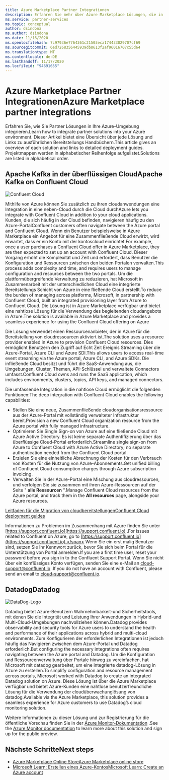 ```yaml
---
title: Azure Marketplace Partner Integrationen
description: Erfahren Sie mehr über Azure Marketplace Lösungen, die in Ihre Azure-Umgebung integriert sind, und erhalten Sie Links zu Bereitstellungs Handbüchern von Microsoft-Partnern
ms.service: partner-services
ms.topic: conceptual
author: dsindona
ms.author: dsindona
ms.date: 11/16/2020
ms.openlocfilehash: 7c97936e7764361c21503eca174433029707cf69
ms.sourcegitcommit: 6ed7268356445939db8613f2af96016707c55d64
ms.translationtype: MT
ms.contentlocale: de-DE
ms.lasthandoff: 11/17/2020
ms.locfileid: "94691655"
---
```

# <a name="azure-marketplace-partner-integrations"></a><span data-ttu-id="0a53d-103">Azure Marketplace Partner Integrationen</span><span class="sxs-lookup"><span data-stu-id="0a53d-103">Azure Marketplace partner integrations</span></span>

<span data-ttu-id="0a53d-104">Erfahren Sie, wie Sie Partner Lösungen in Ihre Azure-Umgebung integrieren.</span><span class="sxs-lookup"><span data-stu-id="0a53d-104">Learn how to integrate partner solutions into your Azure environment.</span></span> <span data-ttu-id="0a53d-105">Dieser Artikel bietet eine Übersicht über jede Lösung und Links zu ausführlichen Bereitstellungs Handbüchern.</span><span class="sxs-lookup"><span data-stu-id="0a53d-105">This article gives an overview of each solution and links to detailed deployment guides.</span></span> <span data-ttu-id="0a53d-106">Projektmappen werden in alphabetischer Reihenfolge aufgelistet.</span><span class="sxs-lookup"><span data-stu-id="0a53d-106">Solutions are listed in alphabetical order.</span></span> 

## <a name="apache-kafka-on-confluent-cloud"></a><span data-ttu-id="0a53d-107">Apache Kafka in der überflüssigen Cloud</span><span class="sxs-lookup"><span data-stu-id="0a53d-107">Apache Kafka on Confluent Cloud</span></span>

![Confluent Cloud](./media/partners/confluent-cloud.png)

<span data-ttu-id="0a53d-109">Mithilfe von Azure können Sie zusätzlich zu ihren cloudanwendungen eine Integration in eine neben-Cloud durch die Cloud durch</span><span class="sxs-lookup"><span data-stu-id="0a53d-109">Azure lets you integrate with Confluent Cloud in addition to your cloud applications.</span></span> <span data-ttu-id="0a53d-110">Kunden, die sich häufig in der Cloud befinden, navigieren häufig zu den Azure-Portal</span><span class="sxs-lookup"><span data-stu-id="0a53d-110">Confluent customers often navigate between the Azure portal and Confluent Cloud.</span></span> <span data-ttu-id="0a53d-111">Wenn ein Benutzer beispielsweise in Azure Marketplace ein Angebot für eine Zusammenfließende Cloud erwirbt, wird erwartet, dass er ein Konto mit der kontoscloud einrichtet.</span><span class="sxs-lookup"><span data-stu-id="0a53d-111">For example, once a user purchases a Confluent Cloud offer in Azure Marketplace, they are then expected to set up an account with Confluent Cloud.</span></span> <span data-ttu-id="0a53d-112">Dieser Vorgang erhöht die Komplexität und Zeit und erfordert, dass Benutzer die Konfiguration und Ressourcen zwischen den beiden Portalen verwalten.</span><span class="sxs-lookup"><span data-stu-id="0a53d-112">This process adds complexity and time, and requires users to manage configuration and resources between the two portals.</span></span> <span data-ttu-id="0a53d-113">Um die plattformübergreifende Verwaltung zu reduzieren, hat Microsoft in Zusammenarbeit mit der unterschiedlichen Cloud eine integrierte Bereitstellungs Schicht von Azure in eine fließende Cloud erstellt.</span><span class="sxs-lookup"><span data-stu-id="0a53d-113">To reduce the burden of managing across platforms, Microsoft, in partnership with Confluent Cloud, built an integrated provisioning layer from Azure to Confluent Cloud.</span></span> <span data-ttu-id="0a53d-114">Die Lösung ist in Azure Marketplace verfügbar und bietet eine nahtlose Lösung für die Verwendung des begleitenden cloudangebots in Azure.</span><span class="sxs-lookup"><span data-stu-id="0a53d-114">The solution is available in Azure Marketplace and  provides a seamless experience for using the Confluent Cloud offering on Azure</span></span>

<span data-ttu-id="0a53d-115">Die Lösung verwendet einen Ressourcenanbieter, der in Azure für die Bereitstellung von cloudressourcen aktiviert ist.</span><span class="sxs-lookup"><span data-stu-id="0a53d-115">The solution uses a resource provider enabled in Azure to provision Confluent Cloud resources.</span></span> <span data-ttu-id="0a53d-116">Dies ermöglicht Benutzern den Zugriff auf Echt Zeit Ereignis Streaming über die Azure-Portal, Azure CLI und Azure SDI.</span><span class="sxs-lookup"><span data-stu-id="0a53d-116">This allows users to access real-time event streaming via the Azure portal, Azure CLI, and Azure SDKs.</span></span> <span data-ttu-id="0a53d-117">Die infließende Cloud besitzt und führt die SaaS-Anwendung aus, die Umgebungen, Cluster, Themen, API-Schlüssel und verwaltete Connectors umfasst.</span><span class="sxs-lookup"><span data-stu-id="0a53d-117">Confluent Cloud owns and runs the SaaS application, which includes environments, clusters, topics, API keys, and managed connectors.</span></span>

<span data-ttu-id="0a53d-118">Die umfassende Integration in die nahtlose Cloud ermöglicht die folgenden Funktionen:</span><span class="sxs-lookup"><span data-stu-id="0a53d-118">The deep integration with Confluent Cloud enables the following capabilities:</span></span>

- <span data-ttu-id="0a53d-119">Stellen Sie eine neue, Zusammenfließende cloudorganisationsressource aus der Azure-Portal mit vollständig verwalteter Infrastruktur bereit.</span><span class="sxs-lookup"><span data-stu-id="0a53d-119">Provision a new Confluent Cloud organization resource from the Azure portal with fully managed infrastructure.</span></span>
- <span data-ttu-id="0a53d-120">Optimieren Sie Single Sign-on von Azure auf eine fließende Cloud mit Azure Active Directory. Es ist keine separate Authentifizierung über das überflüssige Cloud-Portal erforderlich.</span><span class="sxs-lookup"><span data-stu-id="0a53d-120">Streamline single sign-on from Azure to Confluent Cloud with Azure Active Directory; no separate authentication needed from the Confluent Cloud portal.</span></span>
- <span data-ttu-id="0a53d-121">Erzielen Sie eine einheitliche Abrechnung der Kosten für den Verbrauch von Kosten für die Nutzung von Azure-Abonnements.</span><span class="sxs-lookup"><span data-stu-id="0a53d-121">Get unified billing of Confluent Cloud consumption charges through Azure subscription invoicing.</span></span>
- <span data-ttu-id="0a53d-122">Verwalten Sie in der Azure-Portal eine Mischung aus cloudressourcen, und verfolgen Sie sie zusammen mit ihren Azure-Ressourcen auf der Seite " **alle Ressourcen** ".</span><span class="sxs-lookup"><span data-stu-id="0a53d-122">Manage Confluent Cloud resources from the Azure portal, and track them in the **All resources** page, alongside your Azure resources.</span></span>

[<span data-ttu-id="0a53d-123">Leitfaden für die Migration von cloudbereitstellungen</span><span class="sxs-lookup"><span data-stu-id="0a53d-123">Confluent Cloud deployment guides</span></span>](https://docs.confluent.io/current/cloud/marketplace/index.html)

<span data-ttu-id="0a53d-124">Informationen zu Problemen im Zusammenhang mit Azure finden Sie unter [https://support.confluent.io](https://support.confluent.io) .</span><span class="sxs-lookup"><span data-stu-id="0a53d-124">For issues related to Confluent on Azure, go to [https://support.confluent.io](https://support.confluent.io).</span></span> <span data-ttu-id="0a53d-125">Wenn Sie ein erst malig Benutzer sind, setzen Sie Ihr Kennwort zurück, bevor Sie sich beim Portal für die Unterstützung von Portal anmelden.</span><span class="sxs-lookup"><span data-stu-id="0a53d-125">If you are a first time user, reset your password before you sign in to the Confluent Support Portal.</span></span> <span data-ttu-id="0a53d-126">Wenn Sie nicht über ein konflüssiges Konto verfügen, senden Sie eine e-Mail an [cloud-support@confluent.io](mailto:cloud-support@confluent.io) .</span><span class="sxs-lookup"><span data-stu-id="0a53d-126">If you do not have an account with Confluent, please send an email to [cloud-support@confluent.io](mailto:cloud-support@confluent.io).</span></span>

## <a name="datadog"></a><span data-ttu-id="0a53d-127">Datadog</span><span class="sxs-lookup"><span data-stu-id="0a53d-127">Datadog</span></span>

![DataDog-Logo](./media/partners/datadog.png)

<span data-ttu-id="0a53d-129">Datadog bietet Azure-Benutzern Wahrnehmbarkeit-und Sicherheitstools, mit denen Sie die Integrität und Leistung Ihrer Anwendungen in Hybrid-und Multi-Cloud-Umgebungen nachvollziehen können.</span><span class="sxs-lookup"><span data-stu-id="0a53d-129">Datadog provides observability and security tools for Azure users to understand the health and performance of their applications across hybrid and multi-cloud environments.</span></span> <span data-ttu-id="0a53d-130">Zum Konfigurieren der erforderlichen Integrationen ist jedoch häufig das Navigieren zwischen dem Azure-Portal und Datadog erforderlich.</span><span class="sxs-lookup"><span data-stu-id="0a53d-130">But configuring the necessary integrations often requires navigating between the Azure portal and Datadog.</span></span> <span data-ttu-id="0a53d-131">Um die Konfiguration und Ressourcenverwaltung über Portale hinweg zu vereinfachen, hat Microsoft mit datadog gearbeitet, um eine integrierte datadog-Lösung in Azure zu erstellen.</span><span class="sxs-lookup"><span data-stu-id="0a53d-131">To simplify configuration and resource management across portals, Microsoft worked with Datadog to create an integrated Datadog solution on Azure.</span></span> <span data-ttu-id="0a53d-132">Diese Lösung ist über die Azure Marketplace verfügbar und bietet Azure-Kunden eine nahtlose benutzerfreundliche Lösung für die Verwendung der cloudüberwachunglösung von datadog.</span><span class="sxs-lookup"><span data-stu-id="0a53d-132">Available via the Azure Marketplace, this solution provides a seamless experience for Azure customers to use Datadog’s cloud monitoring solution.</span></span>

<span data-ttu-id="0a53d-133">Weitere Informationen zu dieser Lösung und zur Registrierung für die öffentliche Vorschau finden Sie in der [Azure Monitor-Dokumentation](/azure/azure-monitor/platform/partners#datadog) .</span><span class="sxs-lookup"><span data-stu-id="0a53d-133">See the [Azure Monitor documentation](/azure/azure-monitor/platform/partners#datadog) to learn more about this solution and sign up for the public preview.</span></span>

## <a name="next-steps"></a><span data-ttu-id="0a53d-134">Nächste Schritte</span><span class="sxs-lookup"><span data-stu-id="0a53d-134">Next steps</span></span>

- [<span data-ttu-id="0a53d-135">Azure Marketplace Online Store</span><span class="sxs-lookup"><span data-stu-id="0a53d-135">Azure Marketplace online store</span></span>](https://azure.microsoft.com/marketplace/)
- [<span data-ttu-id="0a53d-136">Microsoft Learn: Erstellen eines Azure-Kontos</span><span class="sxs-lookup"><span data-stu-id="0a53d-136">Microsoft Learn: Create an Azure account</span></span>](/learn/modules/create-an-azure-account/)
